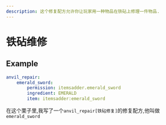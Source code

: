 ```yaml
---
description: 这个修复配方允许你让玩家用一种物品在铁砧上修理一件物品.
---
```


# 铁砧维修

## Example

```yaml
anvil_repair:
    emerald_sword:
        permission: itemsadder.emerald_sword
        ingredient: EMERALD
        item: itemsadder:emerald_sword
```

在这个栗子里,我写了一个`anvil_repair[铁砧修复]`的修复配方,他叫做`emerald_sword`

